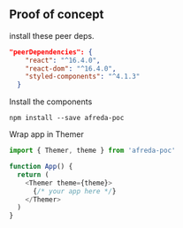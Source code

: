 ## Proof of concept

install these peer deps.

```json
"peerDependencies": {
    "react": "^16.4.0",
    "react-dom": "^16.4.0",
    "styled-components": "^4.1.3"
  }
```

Install the components

```npm install --save afreda-poc```

Wrap app in Themer

```js
import { Themer, theme } from 'afreda-poc'

function App() {
  return (
    <Themer theme={theme}>
      {/* your app here */}
    </Themer>
  )
}
```